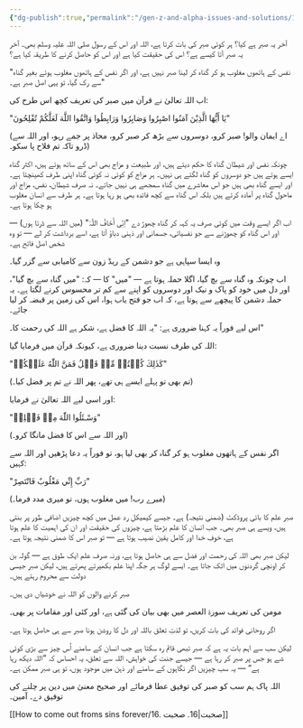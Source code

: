 ```yaml
---
{"dg-publish":true,"permalink":"/gen-z-and-alpha-issues-and-solutions/15-sbr/","dgPassFrontmatter":true,"noteIcon":"","created":"2025-05-09T22:26:33.874+05:00","updated":"2025-05-09T23:31:48.076+05:00"}
---
```



آخر یہ صبر ہے کیا؟ ہر کوئی صبر کی بات کرتا ہے، اللہ اور اس کے رسول صلی اللہ علیہ وسلم بھی۔ آخر یہ صبر آتا کیسے ہے؟ اس کی حقیقت کیا ہے اور اس کو حاصل کرنے کا طریقہ کیا ہے؟

  

"نفس کے ہاتھوں مغلوب ہو کر گناہ کر لینا صبر نہیں ہے، اور اگر نفس کے ہاتھوں مغلوب ہوئے بغیر گناہ سے رک گیا، تو یہی اصل صبر ہے۔"

  

اب اللہ تعالیٰ نے قرآن میں صبر کی تعریف کچھ اس طرح کی:

  

"یَا أَیُّهَا الَّذِیْنَ آمَنُوا اصْبِرُوا وَصَابِرُوا وَرَابِطُوا وَاتَّقُوا اللَّهَ لَعَلَّکُمْ تُفْلِحُونَ"

(اے ایمان والو! صبر کرو، دوسروں سے بڑھ کر صبر کرو، محاذ پر جمے رہو، اور اللہ سے ڈرو تاکہ تم فلاح پا سکو۔)

  

چونکہ نفس اور شیطان گناہ کا حکم دیتے ہیں، اور طبیعت و مزاج بھی اس کے ساتھ ہوتے ہیں، اکثر گناہ ایسے ہوتے ہیں جو دوسروں کو گناہ لگتے ہی نہیں۔ ہر مزاج کو کوئی نہ کوئی گناہ اپنی طرف کھینچتا ہے۔ اور ایسے گناہ بھی ہیں جو اس معاشرے میں گناہ سمجھے ہی نہیں جاتے۔ نہ صرف شیطان، نفس، مزاج اور ماحول گناہ پر آمادہ کرتے ہیں بلکہ اس گناہ سے کچھ فائدہ بھی ہو رہا ہوتا ہے۔ ہر طرف سے انسان مغلوب ہو چکا ہوتا ہے۔

  

اب اگر ایسے وقت میں کوئی صرف یہ کہہ کر گناہ چھوڑ دے "اِنِّی أَخَافُ اللّٰہَ" (میں اللہ سے ڈرتا ہوں) — اور اس گناہ کو چھوڑنے سے جو نفسیاتی، جسمانی اور ذہنی دباؤ آتا ہے، اسے برداشت کر لے — تو وہ شخص اصل فاتح ہے۔

وہ ایسا سپاہی ہے جو دشمن کے ریڈ زون سے کامیابی سے گزر گیا۔

  

اب چونکہ وہ گناہ سے بچ گیا، اگلا حملہ ہوتا ہے — "میں" کا — کہ: "میں گناہ سے بچ گیا"، اور دل میں خود کو پاک و نیک اور دوسروں کو اپنے سے کم تر محسوس کرنے لگتا ہے۔ یہ حملہ دشمن کا پیچھے سے ہوتا ہے، کہ اب جو فتح یاب ہوا، اس کی زمین پر قبضہ کر لیا جائے۔

  

اس لیے فوراً یہ کہنا ضروری ہے: "یہ اللہ کا فضل ہے، شکر ہے اللہ کی رحمت کا۔"

اللہ کی طرف نسبت دینا ضروری ہے، کیونکہ قرآن میں فرمایا گیا:

  

"کَذٰلِكَ كُنۡتُمۡ مِّنۡ قَبۡلُ فَمَنَّ اللّٰهُ عَلَيۡكُمۡ"

(تم بھی تو پہلے ایسے ہی تھے، پھر اللہ نے تم پر فضل کیا۔)

  

اور اسی لیے اللہ تعالیٰ نے فرمایا:

  

"وَسْـئَلُوا اللّٰهَ مِنۡ فَضۡلِهٖ"

(اور اللہ سے اس کا فضل مانگا کرو۔)

  

اگر نفس کے ہاتھوں مغلوب ہو کر گناہ کر بھی لیا ہو، تو فوراً یہ دعا پڑھیں اور اللہ سے کہیں:

  

"رَبِّ إِنِّي مَغْلُوبٌ فَانْتَصِرْ"

(میرے رب! میں مغلوب ہوں، تو میری مدد فرما۔)

  

صبر علم کا بائی پروڈکٹ (ضمنی نتیجہ) ہے۔ جیسے کیمیکل رد عمل میں کچھ چیزیں اضافی طور پر بنتی ہیں، ویسے ہی صبر بھی۔ جب انسان کا علم بڑھتا ہے، چیزوں کی حقیقت اور ان کی اہمیت کا علم ہوتا ہے، خوفِ خدا اور کامل یقین نصیب ہوتا ہے — تو صبر اس کا ضمنی نتیجہ ہوتا ہے۔

  

لیکن صبر بھی اللہ کی رحمت اور فضل سے ہی حاصل ہوتا ہے، ورنہ صرف علم ایک طوق ہے — گولہ بن کر اونچی گردنوں میں اٹک جاتا ہے۔ ایسے لوگ ہر جگہ اپنا علم بکھیرتے پھرتے ہیں، لیکن صبر جیسی دولت سے محروم رہتے ہیں۔

  

صبر کرنے والوں کو اللہ نے خوشیاں دی ہیں۔

مومن کی تعریف سورۃ العصر میں بھی بیان کی گئی ہے، اور کئی اور مقامات پر بھی۔

  

اگر روحانی فوائد کی بات کریں، تو لذتِ تعلق باللہ اور دل کا روشن ہونا صبر سے ہی حاصل ہوتا ہے۔

  

لیکن سب سے اہم بات یہ ہے کہ صبر تبھی قائم رہ سکتا ہے جب انسان کے سامنے اُس چیز سے بڑی کوئی شے ہو جس پر صبر کر رہا ہے — جیسے جنت کی خواہش، اللہ سے تعلق، یہ احساس کہ “اللہ دیکھ رہا ہے” — یہ سب چیزیں اگر نگاہوں کے سامنے اور ذہن میں موجود ہوں، تو ہی صبر ممکن ہے۔

  

اللہ پاک ہم سب کو صبر کی توفیق عطا فرمائے اور صحیح معنیٰ میں دین پر چلنے کی توفیق دے۔ آمین۔

[[How to come out froms sins forever/16. صحبت\|16. صحبت]]
